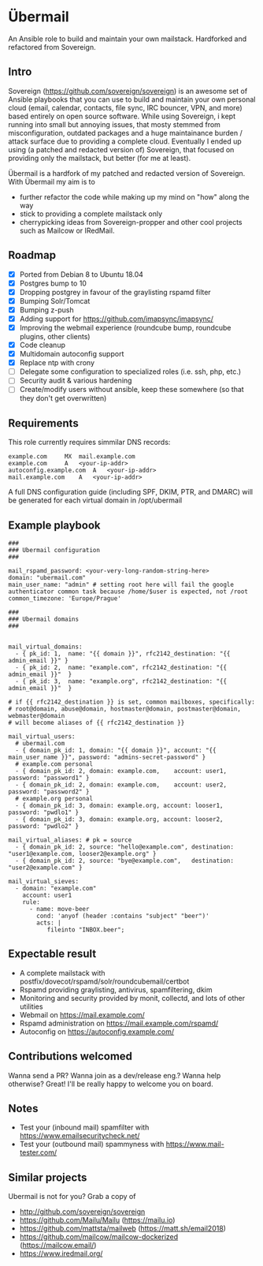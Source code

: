 # Übermail
An Ansible role to build and maintain your own mailstack. Hardforked and refactored from Sovereign.

## Intro
Sovereign (https://github.com/sovereign/sovereign) is an awesome set of Ansible playbooks that you can use to build and maintain your own personal cloud (email, calendar, contacts, file sync, IRC bouncer, VPN, and more) based entirely on open source software. 
While using Sovereign, i kept running into small but annoying issues, that mosty stemmed from misconfiguration, outdated packages and a huge maintainance burden / attack surface due to providing a complete cloud. Eventually I ended up using (a patched and redacted version of) Sovereign, that focused on providing only the mailstack, but better (for me at least). 

Übermail is a hardfork of my patched and redacted version of Sovereign. With Übermail my aim is to 

- further refactor the code while making up my mind on "how" along the way
- stick to providing a complete mailstack only
- cherrypicking ideas from Sovereign-propper and other cool projects such as Mailcow or IRedMail.

## Roadmap

- [x] Ported from Debian 8 to Ubuntu 18.04
- [x] Postgres bump to 10
- [x] Dropping postgrey in favour of the graylisting rspamd filter
- [x] Bumping Solr/Tomcat
- [x] Bumping z-push
- [x] Adding support for https://github.com/imapsync/imapsync/
- [x] Improving the webmail experience (roundcube bump, roundcube plugins, other clients)
- [x] Code cleanup
- [x] Multidomain autoconfig support
- [x] Replace ntp with crony
- [ ] Delegate some configuration to specialized roles (i.e. ssh, php, etc.)
- [ ] Security audit & various hardening
- [ ] Create/modify users without ansible, keep these somewhere (so that they don't get overwritten)

## Requirements

This role currently requires simmilar DNS records:

```
example.com 	MX 	mail.example.com
example.com 	A 	<your-ip-addr>
autoconfig.example.com 	A 	<your-ip-addr>
mail.example.com 	A 	<your-ip-addr>
```

A full DNS configuration guide (including SPF, DKIM, PTR, and DMARC) will be generated for each virtual domain in /opt/ubermail

## Example playbook

```
###
### Ubermail configuration
### 

mail_rspamd_password: <your-very-long-random-string-here>
domain: "ubermail.com"
main_user_name: "admin" # setting root here will fail the google authenticator common task because /home/$user is expected, not /root
common_timezone: 'Europe/Prague'

###
### Ubermail domains
###


mail_virtual_domains:
  - { pk_id: 1,  name: "{{ domain }}", rfc2142_destination: "{{ admin_email }}" }
  - { pk_id: 2,  name: "example.com", rfc2142_destination: "{{ admin_email }}"  }
  - { pk_id: 3,  name: "example.org", rfc2142_destination: "{{ admin_email }}"  }

# if {{ rfc2142_destination }} is set, common mailboxes, specifically:
# root@domain, abuse@domain, hostmaster@domain, postmaster@domain, webmaster@domain
# will become aliases of {{ rfc2142_destination }}

mail_virtual_users:
  # ubermail.com
  - { domain_pk_id: 1, domain: "{{ domain }}", account: "{{ main_user_name }}", password: "admins-secret-password" }
  # example.com personal
  - { domain_pk_id: 2, domain: example.com,    account: user1, password: "password1" }
  - { domain_pk_id: 2, domain: example.com,    account: user2, password: "password2" }
  # example.org personal
  - { domain_pk_id: 3, domain: example.org, account: looser1, password: "pwdlo1" }
  - { domain_pk_id: 3, domain: example.org, account: looser2, password: "pwdlo2" }

mail_virtual_aliases: # pk = source
  - { domain_pk_id: 2, source: "hello@example.com", destination: "user1@example.com, looser2@example.org" }
  - { domain_pk_id: 2, source: "bye@example.com",   destination: "user2@example.com" }

mail_virtual_sieves:
  - domain: "example.com"
    account: user1
    rule:
      - name: move-beer
        cond: 'anyof (header :contains "subject" "beer")'
        acts: |
           fileinto "INBOX.beer";
```

## Expectable result

- A complete mailstack with postfix/dovecot/rspamd/solr/roundcubemail/certbot
- Rspamd providing graylisting, antivirus, spamfiltering, dkim
- Monitoring and security provided by monit, collectd, and lots of other utilities
- Webmail on https://mail.example.com/
- Rspamd administration on https://mail.example.com/rspamd/
- Autoconfig on https://autoconfig.example.com/

## Contributions welcomed

Wanna send a PR? Wanna join as a dev/release eng.? Wanna help otherwise? Great! I'll be really happy to welcome you on board.

## Notes

- Test your (inbound mail) spamfilter with https://www.emailsecuritycheck.net/
- Test your (outbound mail) spammyness with https://www.mail-tester.com/

## Similar projects

Ubermail is not for you? Grab a copy of

- http://github.com/sovereign/sovereign
- https://github.com/Mailu/Mailu (https://mailu.io)
- https://github.com/mattsta/mailweb (https://matt.sh/email2018)
- https://github.com/mailcow/mailcow-dockerized (https://mailcow.email/)
- https://www.iredmail.org/

